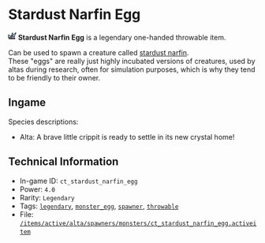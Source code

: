 # Stardust Narfin Egg

<img src="https://raw.githubusercontent.com/Ceterai/Enternia/main/items/active/alta/spawners/monsters/ct_stardust_narfin_egg.png" alt="Stardust Narfin Egg icon" loading="lazy" height="16px" width="auto" /> **Stardust Narfin Egg** is a legendary one-handed throwable item.

Can be used to spawn a creature called [stardust narfin](https://ceterai.github.io/MyEnternia/Wiki/stardustnarfin).  
These "eggs" are really just highly incubated versions of creatures, used by altas during research, often for simulation purposes, which is why they tend to be friendly to their owner.

## Ingame

Species descriptions:

- Alta: A brave little crippit is ready to settle in its new crystal home!

## Technical Information

- In-game ID: `ct_stardust_narfin_egg`
- Power: `4.0`
- Rarity: `Legendary`
- Tags: [`legendary`](https://ceterai.github.io/MyEnternia/Wiki/Tags/Legendary), [`monster_egg`](https://ceterai.github.io/MyEnternia/Wiki/Tags/MonsterEgg), [`spawner`](https://ceterai.github.io/MyEnternia/Wiki/Tags/Spawner), [`throwable`](https://ceterai.github.io/MyEnternia/Wiki/Tags/Throwable)
- File: [`/items/active/alta/spawners/monsters/ct_stardust_narfin_egg.activeitem`](https://github.com/Ceterai/Enternia/blob/main/items/active/alta/spawners/monsters/ct_stardust_narfin_egg.activeitem)
